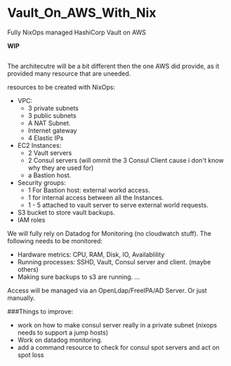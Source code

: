 # Vault_On_AWS_With_Nix
Fully NixOps managed HashiCorp Vault on AWS

__WIP__

##
The architecutre will be a bit different then the one AWS did provide, as it provided many resource that are uneeded.

resources to be created with NixOps:
- VPC:
  * 3 private subnets
  * 3 public subnets
  * A NAT Subnet.
  * Internet gateway
  * 4 Elastic IPs
- EC2 Instances:
  * 2 Vault servers
  * 2 Consul servers (will ommit the 3 Consul Client cause i don't know why they are used for)
  * a Bastion host.
- Security groups:
  * 1 For Bastion host: external workd access.
  * 1 for internal access between all the Instances.
  * 1 - 5 attached to vault server to serve external world requests.
- S3 bucket to store vault backups.
- IAM roles

We will fully rely on Datadog for Monitoring (no cloudwatch stuff). The following needs to be monitored:
- Hardware metrics: CPU, RAM, Disk, IO, Availablility
- Running processes: SSHD, Vault, Consul server and client. (maybe others)
- Making sure backups to s3 are running.
...

Access will be managed via an OpenLdap/FreeIPA/AD Server. Or just manually.

###Things to improve:

- work on how to make consul server really in a private subnet (nixops needs to support a jump hosts)
- Work on datadog monitoring.
- add a command resource to check for consul spot servers and act on spot loss